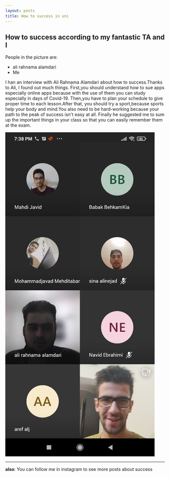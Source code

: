 ```yaml
---
layout: posts
title: How to success in uni
---
```


## How to success according to my fantastic TA and I
People in the picture are:
- ali rahnama alamdari
- Me


I han an interview with Ali Rahnama Alamdari about how to success.Thanks to Ali, I found out much things.
First,you should understand how to sue apps especially online apps because with the use of them you can study especially in days of Covid-19.
Then,you have to plan your schedule to give proper time to each lesson.After that, you should try a sport,because sports help your body and mind.You also need to be hard-working because your path to the peak of success isn't easy at all.
Finally he suggested me to sum up the important things in your class so that you can easily remember them at the exam. 



![alt text](../assets/images/2357.jpg "Ali and Me")

---
**also**: You can follow me in instagram to see more posts about success 